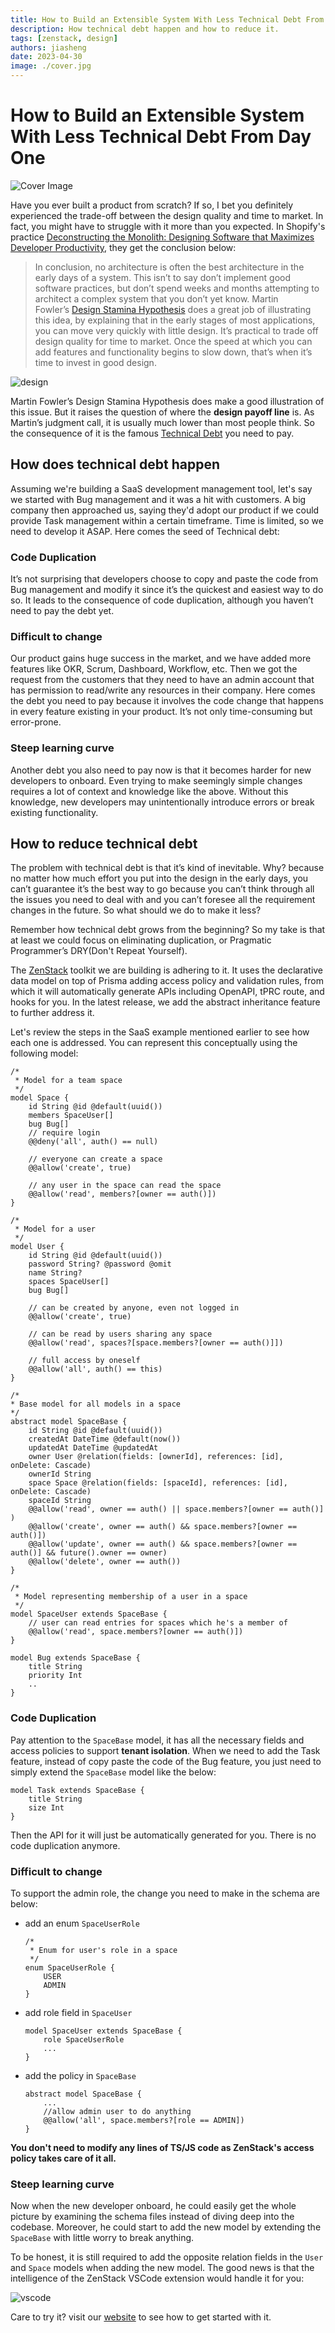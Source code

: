 ```yaml
---
title: How to Build an Extensible System With Less Technical Debt From Day One
description: How technical debt happen and how to reduce it.
tags: [zenstack, design]
authors: jiasheng
date: 2023-04-30
image: ./cover.jpg
---
```


# How to Build an Extensible System With Less Technical Debt From Day One

![Cover Image](cover.jpg)

Have you ever built a product from scratch?  If so, I bet you definitely experienced the trade-off between the design quality and time to market.  In fact, you might have to struggle with it more than you expected.  In Shopify's practice [Deconstructing the Monolith: Designing Software that Maximizes Developer Productivity](https://www.shopify.com/uk/partners/blog/monolith-software), they get the conclusion below:

> In conclusion, no architecture is often the best architecture in the early days of a system. This isn’t to say don’t implement good software practices, but don’t spend weeks and months attempting to architect a complex system that you don’t yet know. Martin Fowler’s [Design Stamina Hypothesis](https://martinfowler.com/bliki/DesignStaminaHypothesis.html) does a great job of illustrating this idea, by explaining that in the early stages of most applications, you can move very quickly with little design. It’s practical to trade off design quality for time to market. Once the speed at which you can add features and functionality begins to slow down, that’s when it’s time to invest in good design.
> 

<!--truncate-->

![design](https://user-images.githubusercontent.com/16688722/235368634-8e509734-f858-430d-a59d-94a6ac85ca0d.png)

Martin Fowler’s Design Stamina Hypothesis does make a good illustration of this issue. But it raises the question of where the **design payoff line** is.  As Martin’s judgment call, it is usually much lower than most people think.  So the consequence of it is the famous [Technical Debt](https://martinfowler.com/bliki/TechnicalDebt.html) you need to pay.

## How does technical debt happen

Assuming we're building a SaaS development management tool, let's say we started with Bug management and it was a hit with customers. A big company then approached us, saying they'd adopt our product if we could provide Task management within a certain timeframe. Time is limited,  so we need to develop it ASAP. Here comes the seed of Technical debt:

### Code Duplication

It’s not surprising that developers choose to copy and paste the code from Bug management and modify it since it’s the quickest and easiest way to do so.  It leads to the consequence of code duplication, although you haven’t need to pay the debt yet. 

### Difficult to change

Our product gains huge success in the market, and we have added more features like OKR, Scrum, Dashboard, Workflow, etc.  Then we got the request from the customers that they need to have an admin account that has permission to read/write any resources in their company.  Here comes the debt you need to pay because it involves the code change that happens in every feature existing in your product.  It’s not only time-consuming but error-prone. 

### Steep learning curve

Another debt you also need to pay now is that it becomes harder for new developers to onboard.  Even trying to make seemingly simple changes requires a lot of context and knowledge like the above. Without this knowledge, new developers may unintentionally introduce errors or break existing functionality.

## How to reduce technical debt

The problem with technical debt is that it’s kind of inevitable.  Why? because no matter how much effort you put into the design in the early days,  you can’t guarantee it’s the best way to go because you can’t think through all the issues you need to deal with and you can’t foresee all the requirement changes in the future.   So what should we do to make it less?

Remember how technical debt grows from the beginning?  So my take is that at least we could focus on eliminating duplication, or Pragmatic Programmer’s DRY(Don't Repeat Yourself). 


The [ZenStack](https://zenstack.dev/) toolkit we are building is adhering to it. It uses the declarative data model on top of Prisma adding access policy and validation rules,  from which it will automatically generate APIs including OpenAPI, tPRC route, and hooks for you.  In the latest release, we add the abstract inheritance feature to further address it.  

Let's review the steps in the SaaS example mentioned earlier to see how each one is addressed.
You can represent this conceptually using the following model:

```prisma
/*
 * Model for a team space 
 */
model Space {
    id String @id @default(uuid())
    members SpaceUser[]
    bug Bug[]
    // require login
    @@deny('all', auth() == null)

    // everyone can create a space
    @@allow('create', true)

    // any user in the space can read the space
    @@allow('read', members?[owner == auth()])
}

/*
 * Model for a user
 */
model User {
    id String @id @default(uuid())
    password String? @password @omit
    name String?
    spaces SpaceUser[]
    bug Bug[]

    // can be created by anyone, even not logged in
    @@allow('create', true)

    // can be read by users sharing any space
    @@allow('read', spaces?[space.members?[owner == auth()]])

    // full access by oneself
    @@allow('all', auth() == this)
}

/*
* Base model for all models in a space
*/
abstract model SpaceBase {
    id String @id @default(uuid())
    createdAt DateTime @default(now())
    updatedAt DateTime @updatedAt
    owner User @relation(fields: [ownerId], references: [id], onDelete: Cascade)
    ownerId String
    space Space @relation(fields: [spaceId], references: [id], onDelete: Cascade)
    spaceId String
    @@allow('read', owner == auth() || space.members?[owner == auth()] )
    @@allow('create', owner == auth() && space.members?[owner == auth()])
    @@allow('update', owner == auth() && space.members?[owner == auth()] && future().owner == owner)
    @@allow('delete', owner == auth())
}

/*
 * Model representing membership of a user in a space
 */
model SpaceUser extends SpaceBase {
    // user can read entries for spaces which he's a member of
    @@allow('read', space.members?[owner == auth()])
}

model Bug extends SpaceBase {
    title String
    priority Int
    ..
}
```

### Code Duplication

Pay attention to the `SpaceBase` model,  it has all the necessary fields and access policies to support **tenant isolation**.  When we need to add the Task feature, instead of copy paste the code of the Bug feature,  you just need to simply extend the `SpaceBase` model like the below:

```prisma
model Task extends SpaceBase {
    title String
    size Int
}
```

Then the API for it will just be automatically generated for you.   There is no code duplication anymore. 

### Difficult to change

To support the admin role,  the change you need to make in the schema are below:

- add an enum `SpaceUserRole`
    
    ```prisma
    /*
     * Enum for user's role in a space
     */
    enum SpaceUserRole {
        USER
        ADMIN
    }
    ```
    
- add role field in `SpaceUser`
    
    ```prisma
    model SpaceUser extends SpaceBase {
        role SpaceUserRole
        ...
    }
    ```
    
- add the policy in `SpaceBase`
    
    ```prisma
    abstract model SpaceBase {
        ...
        //allow admin user to do anything
        @@allow('all', space.members?[role == ADMIN])
    }
    ```
    

**You don't need to modify any lines of TS/JS code as ZenStack's access policy takes care of it all.**

### Steep learning curve

Now when the new developer onboard, he could easily get the whole picture by examining the schema files instead of diving deep into the codebase.   Moreover, he could start to add the new model by extending the `SpaceBase` with little worry to break anything. 

To be honest,  it is still required to add the opposite relation fields in the `User` and `Space` models when adding the new model.  The good news is that the intelligence of the ZenStack VSCode extension would handle it for you:

![vscode](https://user-images.githubusercontent.com/16688722/235368632-35462d24-c7af-4743-b1c0-96712172a94a.png)

Care to try it? visit our [website](https://zenstack.dev/) to see how to get started with it.
